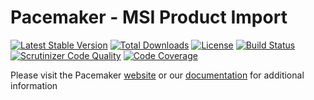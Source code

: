 # Pacemaker - MSI Product Import

[![Latest Stable Version](https://img.shields.io/packagist/v/techdivision/import-product-msi.svg?style=flat-square)](https://packagist.org/packages/techdivision/import-product-msi) 
 [![Total Downloads](https://img.shields.io/packagist/dt/techdivision/import-product-msi.svg?style=flat-square)](https://packagist.org/packages/techdivision/import-product-msi)
 [![License](https://img.shields.io/packagist/l/techdivision/import-product-msi.svg?style=flat-square)](https://packagist.org/packages/techdivision/import-product-msi)
 [![Build Status](https://img.shields.io/travis/techdivision/import-product-msi/master.svg?style=flat-square)](http://travis-ci.org/techdivision/import-product-msi)
 [![Scrutinizer Code Quality](https://img.shields.io/scrutinizer/g/techdivision/import-product-msi/master.svg?style=flat-square)](https://scrutinizer-ci.com/g/techdivision/import-product-msi/?branch=master) [![Code Coverage](https://img.shields.io/scrutinizer/coverage/g/techdivision/import-product-msi/master.svg?style=flat-square)](https://scrutinizer-ci.com/g/techdivision/import-product-msi/?branch=master)

Please visit the Pacemaker [website](https://pacemaker.techdivision.com) or our [documentation](https://docs.met.tdintern.de/pacemaker/1.3/) for additional information
